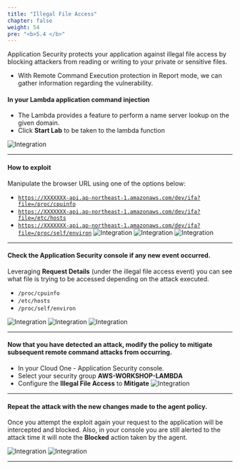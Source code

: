 ```yaml
---
title: "Illegal File Access"
chapter: false
weight: 54
pre: "<b>5.4 </b>"
---
```


Application Security protects your application against illegal file access by blocking attackers from reading or writing to your private or sensitive files.

- With Remote Command Execution protection in Report mode, we can gather information regarding the vulnerability.

#### In your Lambda application command injection
- The Lambda provides a feature to perform a name server lookup on the given domain.
- Click **Start Lab** to be taken to the lambda function

![Integration](/images/ifa-lambda.png)

---

#### How to exploit

Manipulate the browser URL using one of the options below:

- <code>https://XXXXXXX-api.ap-northeast-1.amazonaws.com/dev/ifa?file=/proc/cpuinfo</code>
- <code>https://XXXXXXX-api.ap-northeast-1.amazonaws.com/dev/ifa?file=/etc/hosts</code>
- <code>https://XXXXXXX-api.ap-northeast-1.amazonaws.com/dev/ifa?file=/proc/self/environ</code>
![Integration](/images/ifa-lambda-home.png)
![Integration](/images/ifa-url.png)
![Integration](/images/ifa-lambda-attack.png)

---

#### Check the Application Security console if any new event occurred. 

Leveraging **Request Details** (under the illegal file access event) you can see what file is trying to be accessed depending on the attack executed.

- <code>/proc/cpuinfo</code>
- <code>/etc/hosts</code>
- <code>/proc/self/environ</code>

![Integration](/images/ifa-lambda-notblocked.png)
![Integration](/images/ifa-lambda-requestdetails.png)
![Integration](/images/ifa-lambda-ifadetails.png)

---

#### Now that you have detected an attack, modify the policy to mitigate subsequent remote command attacks from occurring.
- In your Cloud One - Application Security console.
- Select your security group **AWS-WORKSHOP-LAMBDA**
- Configure the **Illegal File Access** to **Mitigate**
![Integration](/images/ifa-enable.png)

---

#### Repeat the attack with the new changes made to the agent policy.

Once you attempt the exploit again your request to the application will be intercepted and blocked. Also, in your console you are still alerted to the attack time it will note the **Blocked** action taken by the agent.

![Integration](/images/request_blocked.png)
![Integration](/images/ifa-blocked.png)

---

